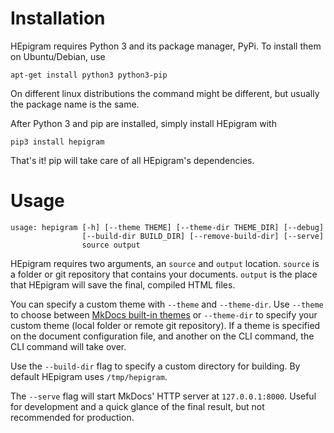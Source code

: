 # Installation

HEpigram requires Python 3 and its package manager, PyPi. To install them on Ubuntu/Debian, use
    
    apt-get install python3 python3-pip

On different linux distributions the command might be different, but usually the package name is the same.

After Python 3 and pip are installed, simply install HEpigram with

    pip3 install hepigram
    
That's it! pip will take care of all HEpigram's dependencies.

# Usage

    usage: hepigram [-h] [--theme THEME] [--theme-dir THEME_DIR] [--debug]
                    [--build-dir BUILD_DIR] [--remove-build-dir] [--serve]
                    source output

HEpigram requires two arguments, an `source` and `output` location. `source` is a folder or git repository that contains your documents. `output` is the place that HEpigram will save the final, compiled HTML files.

You can specify a custom theme with `--theme` and `--theme-dir`. Use `--theme` to choose between [MkDocs built-in themes](http://www.mkdocs.org/user-guide/styling-your-docs/#built-in-themes) or `--theme-dir` to specify your custom theme (local folder or remote git repository). If a theme is specified on the document configuration file, and another on the CLI command, the CLI command will take over.

Use the `--build-dir` flag to specify a custom directory for building. By default HEpigram uses `/tmp/hepigram`.

The `--serve` flag will start MkDocs' HTTP server at `127.0.0.1:8000`. Useful for development and a quick glance of the final result, but not recommended for production.


